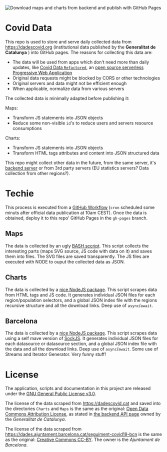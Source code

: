 ![Download maps and charts from backend and publish with GitHub Pages](https://github.com/emibcn/covid-data/workflows/Download%20maps%20and%20charts%20from%20backend%20and%20publish%20with%20GitHub%20Pages/badge.svg)

# Covid Data

This repo is used to store and serve daily collected data from https://dadescovid.org (institutional data published by the __Generalitat de Catalunya__ ) into GitHub pages. The reasons for collecting this data are:
- The data will be used from apps which don't need more than daily updates, like [Covid Data `Refactored`](https://emibcn.github.io/covid/), an [open source serverless Progressive Web Application](https://github.com/emibcn/covid)
- Original data requests might be blocked by CORS or other technologies
- Original servers and data might not be efficient enough
- When applicable, normalize data from various servers

The collected data is minimally adapted before publishing it:

Maps:
- Transform JS statements into JSON objects
- Reduce some non-visible `id`'s to reduce users and servers resource consumptions

Charts:
- Transform JS statements into JSON objects
- Transform HTML tags attributes and content into JSON structured data

This repo might collect other data in the future, from the same server, it's [backend server](https://analisi.transparenciacatalunya.cat/) or from 3rd party servers (EU statistics servers? Data collection from other regions?).

# Techie

This process is executed from a [GitHub Workflow](./.github/workflows/get-maps-and-charts.yml) (`cron` scheduled some minuts after official data publication at 10am CEST). Once the data is obtained, deploy it to this repo' GitHub Pages in the `gh-pages` branch.

## Maps
The data is collected by an ugly [BASH sccript](./bin/download-map-data.sh). This script collects the interesting parts (maps SVG source, JS code with data on it) and saves them into files. The SVG files are saved transparently. The JS files are executed with NODE to ouput the collected data as JSON.

## Charts
The data is collected by a [nice NodeJS package](./charts/). This script scrapes data from HTML tags and JS code. It generates individual JSON files for each region/population selectors, and a global JSON index file with the regions recursive structure and all the download links. Deep use of `async`/`await`.

## Barcelona
The data is collected by a [nice NodeJS package](./bcn/). This script scrapes data using a self mave version of [SockJS](./bcn/src/Socket.js). It generates individual JSON files for each datasource or datasource section, and a global JSON index file with the data and all the download links. Deep use of `async`/`await`. Some use of Streams and Iterator Generator. Very funny stuff!

# License

The application, scripts and documentation in this project are released under the [GNU General Public License v3.0](./LICENSE).

The license of the data scraped from https://dadescovid.cat and saved into the directories `Charts` and `Maps` is the same as the original: [Open Data Commons Attribution License](http://opendatacommons.org/licenses/by/1.0/), as stated in [the backend API page](https://analisi.transparenciacatalunya.cat/Salut/Dades-setmanals-de-COVID-19-per-comarca/jvut-jxu8) owned by the _Generalitat de Catalunya_.

The license of the data scraped from https://dades.ajuntament.barcelona.cat/seguiment-covid19-bcn is the same as the original: [Creative Commons CC-BY](https://creativecommons.org/licenses/by/2.0/). The owner is the _Ajuntament de Barcelona_.
